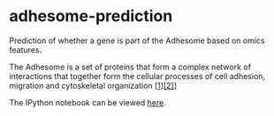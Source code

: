 # adhesome-prediction
Prediction of whether a gene is part of the Adhesome based on omics features.

The Adhesome is a set of proteins that form a complex network of interactions that together form the cellular processes of cell adhesion, migration and cytoskeletal organization [[1](http://www.nature.com/ncb/journal/v9/n8/abs/ncb0807-858.html)][[2]](http://www.adhesome.org)]


The IPython notebook can be viewed [here](http://nbviewer.jupyter.org/github/MaayanLab/adhesome-prediction/blob/master/Predict_Adhesome.ipynb).
